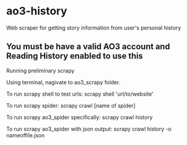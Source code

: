 # ao3-history
Web scraper for getting story information from user's personal history

You must be have a valid AO3 account and Reading History enabled to use this
---
Running preliminary scrapy

Using terminal, nagivate to ao3_scrapy folder. 

To run scrapy shell to test urls: scrapy shell 'url/to/website'

To run scrapy spider: scrapy crawl [name of spider]

To run scrapy ao3_spider specifically: scrapy crawl history

To run scrapy ao3_spider with json output: scrapy crawl history -o nameoffile.json
